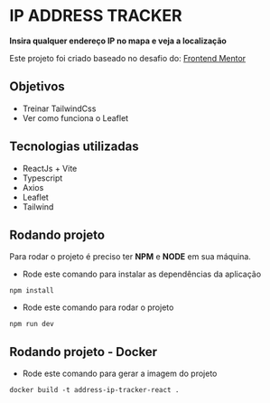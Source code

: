 # IP ADDRESS TRACKER

<strong>Insira qualquer endereço IP no mapa e veja a localização</strong>

Este projeto foi criado baseado no desafio do: <a href="https://www.frontendmentor.io/challenges/ip-address-tracker-I8-0yYAH0">Frontend Mentor</a>

## Objetivos

<ul>
  <li>Treinar TailwindCss</li>
  <li>Ver como funciona o Leaflet</li>
</ul>

## Tecnologias utilizadas

<ul>
  <li>ReactJs + Vite</li>
  <li>Typescript</li>
  <li>Axios</li>
  <li>Leaflet</li>
  <li>Tailwind</li>
</ul>

## Rodando projeto

Para rodar o projeto é preciso ter <strong>NPM</strong> e <strong>NODE</strong> em sua máquina.

- Rode este comando para instalar as dependências da aplicação
```
npm install
```

- Rode este comando para rodar o projeto
```
npm run dev
```

## Rodando projeto - Docker

- Rode este comando para gerar a imagem do projeto
```
docker build -t address-ip-tracker-react .
```